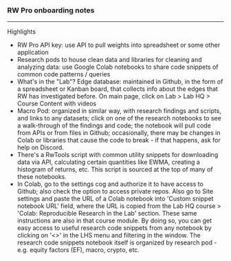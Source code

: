 ### RW Pro onboarding notes

---

Highlights
- RW Pro API key: use API to pull weights into spreadsheet or some other application
- Research pods to house clean data and libraries for cleaning and analyzing data: use Google Colab notebooks to share code snippets of common code patterns / queries
- What's in the "Lab"? Edge database: maintained in Github, in the form of a spreadsheet or Kanban board, that collects info about the edges that RW has investigated before. On main page, click on Lab > Lab HQ > Course Content with videos
- Macro Pod: organized in similar way, with research findings and scripts, and links to any datasets; click on one of the research notebooks to see a walk-through of the findings and code; the notebook will pull code from APIs or from files in Github; occasionally, there may be changes in Colab or libraries that cause the code to break - if that happens, ask for help on Discord.
- There's a RwTools script with common utility snippets for downloading data via API, calculating certain quantities like EWMA, creating a histogram of returns, etc. This script is sourced at the top of many of these notebooks.
- In Colab, go to the settings cog and authorize it to have access to Github; also check the option to access private repos. Also go to Site settings and paste the URL of a Colab notebook into 'Custom snippet notebook URL' field, where the URL is copied from the Lab HQ course > 'Colab: Reproducible Research in the Lab' section. These same instructions are also in that course module. By doing so, you can get easy access to useful research code snippets from any notebook by clicking on '<>' in the LHS menu and filtering in the window. The research code snippets notebook itself is organized by research pod - e.g. equity factors (EF), macro, crypto, etc.
